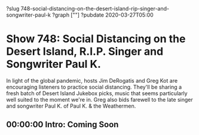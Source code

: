 ?slug 748-social-distancing-on-the-desert-island-rip-singer-and-songwriter-paul-k
?graph [""]
?pubdate 2020-03-27T05:00

# Show 748: Social Distancing on the Desert Island, R.I.P. Singer and Songwriter Paul K.

In light of the global pandemic, hosts Jim DeRogatis and Greg Kot are encouraging listeners to practice social distancing. They'll be sharing a fresh batch of Desert Island Jukebox picks, music that seems particularly well suited to the moment we're in. Greg also bids farewell to the late singer and songwriter Paul K. of Paul K. & the Weathermen.

## 00:00:00 Intro: Coming Soon